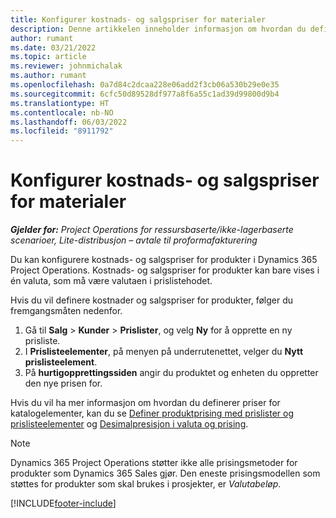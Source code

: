 ```yaml
---
title: Konfigurer kostnads- og salgspriser for materialer
description: Denne artikkelen inneholder informasjon om hvordan du definerer kostnads- og salgspriser for materialer som brukes på prosjekter.
author: rumant
ms.date: 03/21/2022
ms.topic: article
ms.reviewer: johnmichalak
ms.author: rumant
ms.openlocfilehash: 0a7d84c2dcaa228e06add2f3cb06a530b29e0e35
ms.sourcegitcommit: 6cfc50d89528df977a8f6a55c1ad39d99800d9b4
ms.translationtype: HT
ms.contentlocale: nb-NO
ms.lasthandoff: 06/03/2022
ms.locfileid: "8911792"
---
```

# <a name="set-up-cost-and-sales-rates-for-materials"></a>Konfigurer kostnads- og salgspriser for materialer

_**Gjelder for:** Project Operations for ressursbaserte/ikke-lagerbaserte scenarioer, Lite-distribusjon – avtale til proformafakturering_

Du kan konfigurere kostnads- og salgspriser for produkter i Dynamics 365 Project Operations. Kostnads- og salgspriser for produkter kan bare vises i én valuta, som må være valutaen i prislistehodet.

Hvis du vil definere kostnader og salgspriser for produkter, følger du fremgangsmåten nedenfor. 

1. Gå til **Salg** > **Kunder** > **Prislister**, og velg **Ny** for å opprette en ny prisliste. 
2. I **Prislisteelementer**, på menyen på underrutenettet, velger du **Nytt prislisteelement**. 
3. På **hurtigopprettingssiden** angir du produktet og enheten du oppretter den nye prisen for.

Hvis du vil ha mer informasjon om hvordan du definerer priser for katalogelementer, kan du se [Definer produktprising med prislister og prislisteelementer](/dynamics365/sales/create-price-lists-price-list-items-define-pricing-products) og [Desimalpresisjon i valuta og prising](/dynamics365/sales/decimal-precision-currency-pricing).
> [!NOTE]
> Dynamics 365 Project Operations støtter ikke alle prisingsmetoder for produkter som Dynamics 365 Sales gjør. Den eneste prisingsmodellen som støttes for produkter som skal brukes i prosjekter, er *Valutabeløp*.


[!INCLUDE[footer-include](../includes/footer-banner.md)]
